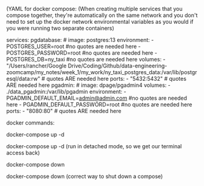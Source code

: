 (YAML for docker compose:
(When creating multiple services that you compose together, they're automatically on the same network and
you don't need to set up the docker network environmental variables as you would if you were running
two separate containers)

services:
  pgdatabase:
    #
    image: postgres:13
    environment: 
      - POSTGRES_USER=root  #no quotes are needed here
      - POSTGRES_PASSWORD=root #no quotes are needed here
      - POSTGRES_DB=ny_taxi #no quotes are needed here
    volumes:
      - "/Users/rancher/Google Drive/Coding/Github/data-engineering-zoomcamp/my_notes/week_1/my_work/ny_taxi_postgres_data:/var/lib/postgresql/data:rw"  # quotes ARE needed here
    ports:
      - "5432:5432" # quotes ARE needed here
  pgadmin:
    #
    image: dpage/pgadmin4
    volumes:
      - ./data_pgadmin:/var/lib/pgadmin
    environment:
      - PGADMIN_DEFAULT_EMAIL=admin@admin.com #no quotes are needed here
      - PGADMIN_DEFAULT_PASSWORD=root #no quotes are needed here
    ports:
      - "8080:80" # quotes ARE needed here



docker commands:

docker-compose up -d

docker-compose up -d (run in detached mode, so we get our terminal access back)

docker-compose down

docker-compose down (correct way to shut down a compose)